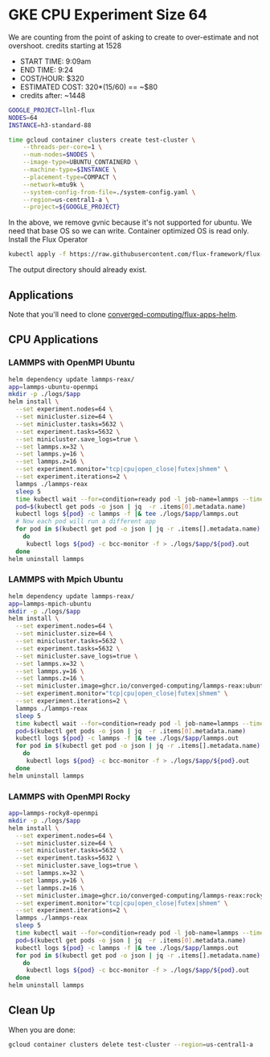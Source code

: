 # GKE CPU Experiment Size 64

We are counting from the point of asking to create to over-estimate and not overshoot.
credits starting at 1528

- START TIME: 9:09am 
- END TIME: 9:24
- COST/HOUR: $320
- ESTIMATED COST: 320*(15/60) == ~$80
- credits after: ~1448

```bash
GOOGLE_PROJECT=llnl-flux
NODES=64
INSTANCE=h3-standard-88

time gcloud container clusters create test-cluster \
    --threads-per-core=1 \
    --num-nodes=$NODES \
    --image-type=UBUNTU_CONTAINERD \
    --machine-type=$INSTANCE \
    --placement-type=COMPACT \
    --network=mtu9k \
    --system-config-from-file=./system-config.yaml \
    --region=us-central1-a \
    --project=${GOOGLE_PROJECT}
```

In the above, we remove gvnic because it's not supported for ubuntu. We need that base OS so we can write. Container optimized OS is read only. Install the Flux Operator

```bash
kubectl apply -f https://raw.githubusercontent.com/flux-framework/flux-operator/refs/heads/main/examples/dist/flux-operator.yaml
```

The output directory should already exist.

## Applications

Note that you'll need to clone [converged-computing/flux-apps-helm](https://github.com/converged-computing/flux-apps-helm).

## CPU Applications

### LAMMPS with OpenMPI Ubuntu

```bash
helm dependency update lammps-reax/
app=lammps-ubuntu-openmpi
mkdir -p ./logs/$app
helm install \
  --set experiment.nodes=64 \
  --set minicluster.size=64 \
  --set minicluster.tasks=5632 \
  --set experiment.tasks=5632 \
  --set minicluster.save_logs=true \
  --set lammps.x=32 \
  --set lammps.y=16 \
  --set lammps.z=16 \
  --set experiment.monitor="tcp|cpu|open_close|futex|shmem" \
  --set experiment.iterations=2 \
  lammps ./lammps-reax
  sleep 5
  time kubectl wait --for=condition=ready pod -l job-name=lammps --timeout=600s
  pod=$(kubectl get pods -o json | jq  -r .items[0].metadata.name)
  kubectl logs ${pod} -c lammps -f |& tee ./logs/$app/lammps.out
  # Now each pod will run a different app
  for pod in $(kubectl get pod -o json | jq -r .items[].metadata.name)
    do
     kubectl logs ${pod} -c bcc-monitor -f > ./logs/$app/${pod}.out    
  done
helm uninstall lammps
```


### LAMMPS with Mpich Ubuntu

```bash
helm dependency update lammps-reax/
app=lammps-mpich-ubuntu
mkdir -p ./logs/$app
helm install \
  --set experiment.nodes=64 \
  --set minicluster.size=64 \
  --set minicluster.tasks=5632 \
  --set experiment.tasks=5632 \
  --set minicluster.save_logs=true \
  --set lammps.x=32 \
  --set lammps.y=16 \
  --set lammps.z=16 \
  --set minicluster.image=ghcr.io/converged-computing/lammps-reax:ubuntu2204-mpich \
  --set experiment.monitor="tcp|cpu|open_close|futex|shmem" \
  --set experiment.iterations=2 \
  lammps ./lammps-reax
  sleep 5
  time kubectl wait --for=condition=ready pod -l job-name=lammps --timeout=600s
  pod=$(kubectl get pods -o json | jq  -r .items[0].metadata.name)
  kubectl logs ${pod} -c lammps -f |& tee ./logs/$app/lammps.out
  for pod in $(kubectl get pod -o json | jq -r .items[].metadata.name)
    do
     kubectl logs ${pod} -c bcc-monitor -f > ./logs/$app/${pod}.out    
  done
helm uninstall lammps
```


### LAMMPS with OpenMPI Rocky

```bash
app=lammps-rocky8-openmpi
mkdir -p ./logs/$app
helm install \
  --set experiment.nodes=64 \
  --set minicluster.size=64 \
  --set minicluster.tasks=5632 \
  --set experiment.tasks=5632 \
  --set minicluster.save_logs=true \
  --set lammps.x=32 \
  --set lammps.y=16 \
  --set lammps.z=16 \
  --set minicluster.image=ghcr.io/converged-computing/lammps-reax:rocky8 \
  --set experiment.monitor="tcp|cpu|open_close|futex|shmem" \
  --set experiment.iterations=2 \
  lammps ./lammps-reax
  sleep 5
  time kubectl wait --for=condition=ready pod -l job-name=lammps --timeout=600s
  pod=$(kubectl get pods -o json | jq  -r .items[0].metadata.name)
  kubectl logs ${pod} -c lammps -f |& tee ./logs/$app/lammps.out
  for pod in $(kubectl get pod -o json | jq -r .items[].metadata.name)
    do
     kubectl logs ${pod} -c bcc-monitor -f > ./logs/$app/${pod}.out    
  done
helm uninstall lammps
```

## Clean Up

When you are done:

```bash
gcloud container clusters delete test-cluster --region=us-central1-a
```
